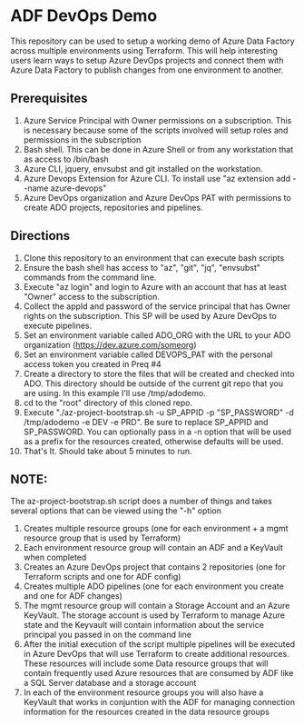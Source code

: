 # ADF DevOps Demo

This repository can be used to setup a working demo of Azure Data Factory across multiple environments using Terraform.  This will help interesting users learn ways to setup Azure DevOps projects and connect them with Azure Data Factory to publish changes from one environment to another.

## Prerequisites
1. Azure Service Principal with Owner permissions on a subscription.  This is necessary because some of the scripts involved will setup roles and permissions in the subscription
2. Bash shell.  This can be done in Azure Shell or from any workstation that as access to /bin/bash
3. Azure CLI, jquery, envsubst and git installed on the workstation.
4. Azure Devops Extension for Azure CLI.  To install use "az extension add --name azure-devops"
5. Azure DevOps organization and Azure DevOps PAT with permissions to create ADO projects, repositories and pipelines.

## Directions
1. Clone this repository to an environment that can execute bash scripts
2. Ensure the bash shell has access to "az", "git", "jq", "envsubst" commands from the command line.
3. Execute "az login" and login to Azure with an account that has at least "Owner" access to the subscription.  
5. Collect the appId and password of the service principal that has Owner rights on the subscription.  This SP will be used by Azure DevOps to execute pipelines.
6. Set an environment variable called ADO_ORG with the URL to your ADO organization (https://dev.azure.com/someorg)
7. Set an environment variable called DEVOPS_PAT with the personal access token you created in Preq #4
8. Create a directory to store the files that will be created and checked into ADO.  This directory should be outside of the current git repo that you are using. In this example I'll use /tmp/adodemo.
9. cd to the "root" directory of this cloned repo.  
10. Execute "./az-project-bootstrap.sh -u SP_APPID -p "SP_PASSWORD" -d /tmp/adodemo -e DEV -e PRD".  Be sure to replace SP_APPID and SP_PASSWORD. You can optionally pass in a -n option that will be used as a prefix for the resources created, otherwise defaults will be used.
11. That's It.  Should take about 5 minutes to run.

## NOTE:
The az-project-bootstrap.sh script does a number of things and takes several options that can be viewed using the "-h" option
1. Creates multiple resource groups (one for each environment + a mgmt resource group that is used by Terraform)
2. Each environment resource group will contain an ADF and a KeyVault when completed
4. Creates an Azure DevOps project that contains 2 repositories (one for Terraform scripts and one for ADF config)
5. Creates multiple ADO pipelines (one for each environment you create and one for ADF changes)
6. The mgmt resource group will contain a Storage Account and an Azure KeyVault.  The storage account is used by Terraform to manage Azure state and the Keyvault will contain information about the service principal you passed in on the command line
7. After the initial execution of the script multiple pipelines will be executed in Azure DevOps that will use Terraform to create additional resources.  These resources will include some Data resource groups that will contain frequently used Azure resources that are consumed by ADF like a SQL Server database and a storage account
8. In each of the environment resource groups you will also have a KeyVault that works in conjuntion with the ADF for managing connection information for the resources created in the data resource groups

